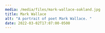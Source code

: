 ```yaml
---
media: /media/files/mark-wallace-oakland.jpg
title: Mark Wallace
alt: "A portrait of poet Mark Wallace. "
date: 2022-03-02T17:07:00-0500
---
```

